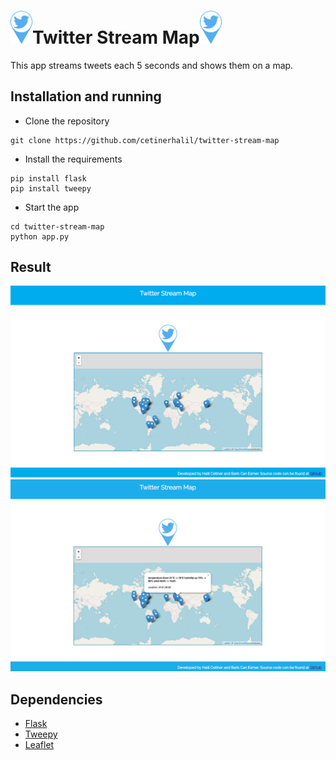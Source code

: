 # <img src="./static/twitter_loc.png" width="35px" height="auto">Twitter Stream Map<img src="./static/twitter_loc.png" width="35px" height="auto">

This app streams tweets each 5 seconds and shows them on a map.

## Installation and running
* Clone the repository
```
git clone https://github.com/cetinerhalil/twitter-stream-map
```
* Install the requirements
```
pip install flask
pip install tweepy
```
* Start the app
```
cd twitter-stream-map
python app.py
```

## Result

![ss1](https://github.com/cetinerhalil/twitter-stream-map/blob/master/screen_shots/ss.png)
![ss2](https://github.com/cetinerhalil/twitter-stream-map/blob/master/screen_shots/ss2.png)

## Dependencies
* [Flask](http://flask.pocoo.org)
* [Tweepy](http://www.tweepy.org)
* [Leaflet](http://leafletjs.com)
